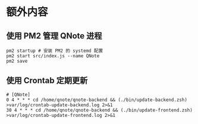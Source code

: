 # 额外内容

## 使用 PM2 管理 QNote 进程

``` shell
pm2 startup # 安装 PM2 的 systemd 配置
pm2 start src/index.js --name QNote
pm2 save
```

## 使用 Crontab 定期更新

``` crontab
# [QNote]
0 4 * * * cd /home/qnote/qnote-backend && (./bin/update-backend.zsh) >var/log/crontab-update-backend.log 2>&1
30 4 * * * cd /home/qnote/qnote-backend && (./bin/update-frontend.zsh) >var/log/crontab-update-frontend.log 2>&1
```
